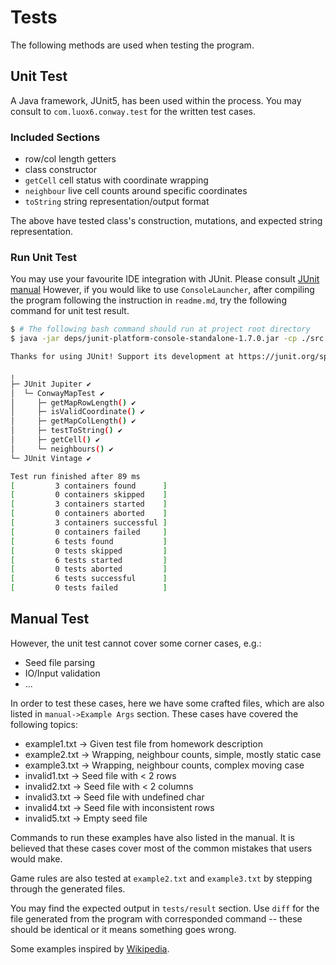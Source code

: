 # Tests

The following methods are used when testing the program. 

## Unit Test

A Java framework, JUnit5, has been used within the process. You may consult to `com.luox6.conway.test` for the written test cases.

### Included Sections

- row/col length getters
- class constructor
- `getCell` cell status with coordinate wrapping
- `neighbour` live cell counts around specific coordinates
- `toString` string representation/output format

The above have tested class's construction, mutations, and expected string representation.

### Run Unit Test 

You may use your favourite IDE integration with JUnit. Please consult [JUnit manual](https://junit.org/junit5/docs/current/user-guide/#running-tests)
However, if you would like to use `ConsoleLauncher`, after compiling the program following the instruction in `readme.md`, try the following command for unit test result.

```bash
$ # The following bash command should run at project root directory
$ java -jar deps/junit-platform-console-standalone-1.7.0.jar -cp ./src --scan-class-path

Thanks for using JUnit! Support its development at https://junit.org/sponsoring

╷
├─ JUnit Jupiter ✔
│  └─ ConwayMapTest ✔
│     ├─ getMapRowLength() ✔
│     ├─ isValidCoordinate() ✔
│     ├─ getMapColLength() ✔
│     ├─ testToString() ✔
│     ├─ getCell() ✔
│     └─ neighbours() ✔
└─ JUnit Vintage ✔

Test run finished after 89 ms
[         3 containers found      ]
[         0 containers skipped    ]
[         3 containers started    ]
[         0 containers aborted    ]
[         3 containers successful ]
[         0 containers failed     ]
[         6 tests found           ]
[         0 tests skipped         ]
[         6 tests started         ]
[         0 tests aborted         ]
[         6 tests successful      ]
[         0 tests failed          ]
```

## Manual Test

However, the unit test cannot cover some corner cases, e.g.:

- Seed file parsing
- IO/Input validation
- ...

In order to test these cases, here we have some crafted files, which are also listed in `manual->Example Args` section.
These cases have covered the following topics: 

- example1.txt -> Given test file from homework description
- example2.txt -> Wrapping, neighbour counts, simple, mostly static case
- example3.txt -> Wrapping, neighbour counts, complex moving case
- invalid1.txt -> Seed file with < 2 rows
- invalid2.txt -> Seed file with < 2 columns
- invalid3.txt -> Seed file with undefined char
- invalid4.txt -> Seed file with inconsistent rows
- invalid5.txt -> Empty seed file

Commands to run these examples have also listed in the manual. It is believed that these cases cover most of the common mistakes that users would make.

Game rules are also tested at `example2.txt` and `example3.txt` by stepping through the generated files.

You may find the expected output in `tests/result` section. Use `diff` for the file generated from the program with corresponded command -- these should be identical or it means something goes wrong.

Some examples inspired by [Wikipedia](https://en.wikipedia.org/wiki/Conway%27s_Game_of_Life).